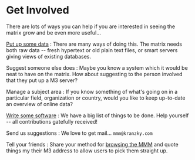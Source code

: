 # Get Involved

There are lots of ways you can help if you are interested in seeing the matrix grow and be even more useful...

[Put up some data](technical-details.md)
: There are many ways of doing this. The matrix needs both raw data -- fresh hypertext or old plain text files, or smart servers giving views of existing databases.

Suggest someone else does
: Maybe you know a system which it would be neat to have on the matrix. How about suggesting to the person involved that they put up a M3 server?

Manage a subject area
: If you know something of what's going on in a particular field, organization or country, would you like to keep up-to-date an overview of online data?

[Write some software](getting-code.md)
: We have a big list of things to be done. Help yourself -- all contributions gatefully received!

Send us suggestions
: We love to get mail... `mmm@kranzky.com`

Tell your friends
: Share your method for [browsing the MMM](software-products.md) and quote things my their M3 address to allow users to pick them straight up.
